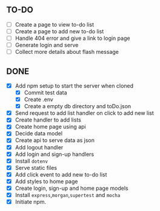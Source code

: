 ## TO-DO

- [ ] Create a page to view to-do list
- [ ] Create a page to add new to-do list
- [ ] Handle 404 error and give a link to login page
- [ ] Generate login and serve
- [ ] Collect more details about flash message

## DONE

- [x] Add npm setup to start the server when cloned
  - [x] Commit test data
  - [x] Create .env
  - [x] Create a empty db directory and toDo.json
- [x] Send request to add list handler on click to add new list
- [x] Create handler to add lists
- [x] Create home page using api
- [x] Decide data model
- [x] Create api to serve data as json
- [x] Add logout handler
- [x] Add login and sign-up handlers
- [x] Install `dotenv`
- [x] Serve static files
- [x] Add click event to add new to-do list
- [x] Add styles to home page
- [x] Create login, sign-up and home page models
- [x] Install `express`,`morgan`,`supertest` and `mocha`
- [x] Initiate npm.
